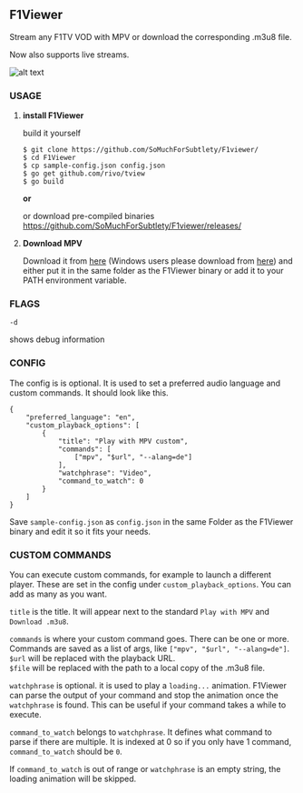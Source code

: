 

## F1Viewer

Stream any F1TV VOD with MPV or download the corresponding .m3u8 file. 

Now also supports live streams.

![alt text](https://i.imgur.com/5wLXFaC.png)

### USAGE

 1. **install F1Viewer** 

	build it yourself
	
	    $ git clone https://github.com/SoMuchForSubtlety/F1viewer/
	    $ cd F1Viewer
	    $ cp sample-config.json config.json
	    $ go get github.com/rivo/tview
	    $ go build

	    
	**or**
    
	or download pre-compiled binaries
https://github.com/SoMuchForSubtlety/F1viewer/releases/

 2. **Download MPV**

	Download it from [here](https://mpv.io/installation/) (Windows users please download from [here](https://sourceforge.net/projects/mpv-player-windows/files/)) and either put it in the same folder as the  F1Viewer binary or add it to your PATH environment variable.


    

### FLAGS

    -d
shows debug information

### CONFIG
The config is is optional. It is used to set a preferred audio language and custom commands.
It should look like this.

    {
        "preferred_language": "en",
        "custom_playback_options": [
            {
                "title": "Play with MPV custom",
                "commands": [
                    ["mpv", "$url", "--alang=de"]
                ],
                "watchphrase": "Video",
                "command_to_watch": 0
            }
        ]
    }

Save `sample-config.json` as `config.json` in the same Folder as the F1Viewer binary and edit it so it fits your needs.

### CUSTOM COMMANDS
You can execute custom commands, for example to launch a different player. These are set in the config under `custom_playback_options`. You can add as many as you want. 

`title` is the title. It will appear next to the standard `Play with MPV` and `Download .m3u8`.

`commands` is where your custom command goes. There can be one or more. 
Commands are saved as a list of args, like `["mpv", "$url", "--alang=de"]`.  
`$url` will be replaced with the playback URL.  
`$file` will be replaced with the path to a local copy of the .m3u8 file.

`watchphrase` is optional. it is used to play a `loading...` animation. 
F1Viewer can parse the output of your command and stop the animation once the `watchphrase` is found. This can be useful if your command takes a while to execute.

`command_to_watch` belongs to `watchphrase`. It defines what command to parse if there are multiple. It is indexed at 0 so if you only have 1 command, `command_to_watch` should be `0`.

If `command_to_watch` is out of range or `watchphrase` is an empty string, the loading animation will be skipped.
